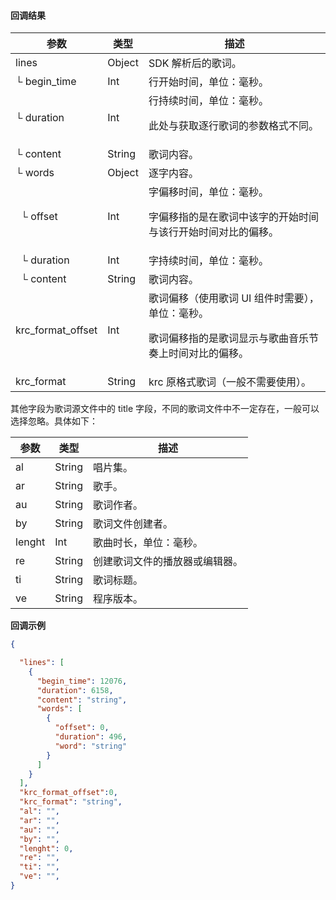 #### 回调结果

| 参数    | 类型   | 描述     |
| ------- | ------ | -------- |
| lines | Object | SDK 解析后的歌词。 |
| └ begin_time | Int | 行开始时间，单位：毫秒。 |
| └ duration | Int | 行持续时间，单位：毫秒。<div class="mk-warning"><p>此处与获取逐行歌词的参数格式不同。</p></div>|
| └ content | String | 歌词内容。 |
| └ words | Object | 逐字内容。 |
| &nbsp;&nbsp;└ offset | Int | 字偏移时间，单位：毫秒。<div class="mk-hint"><p>字偏移指的是在歌词中该字的开始时间与该行开始时间对比的偏移。</p></div> |
| &nbsp;&nbsp;└ duration | Int | 字持续时间，单位：毫秒。 |
| &nbsp;&nbsp;└ content | String | 歌词内容。 |
| krc_format_offset | Int | 歌词偏移（使用歌词 UI 组件时需要），单位：毫秒。<div class="mk-hint"><p>歌词偏移指的是歌词显示与歌曲音乐节奏上时间对比的偏移。</p></div> |
| krc_format | String | krc 原格式歌词（一般不需要使用）。 |


其他字段为歌词源文件中的 title 字段，不同的歌词文件中不一定存在，一般可以选择忽略。具体如下：

| 参数    | 类型   | 描述     |
| ------- | ------ | -------- |
| al | String | 唱片集。 |
| ar | String | 歌手。 |
| au | String | 歌词作者。 |
| by | String | 歌词文件创建者。 |
| lenght | Int | 歌曲时长，单位：毫秒。 |
| re    | String    | 创建歌词文件的播放器或编辑器。 |
| ti | String | 歌词标题。 |
| ve | String | 程序版本。 |


**回调示例**

```json
{

  "lines": [
    {
      "begin_time": 12076,
      "duration": 6158,
      "content": "string",
      "words": [
        {
          "offset": 0,
          "duration": 496,
          "word": "string"
        }
      ]
    }
  ],
  "krc_format_offset":0,
  "krc_format": "string",
  "al": "",
  "ar": "",
  "au": "",
  "by": "",
  "lenght": 0,
  "re": "",
  "ti": "",
  "ve": "",
}
```
